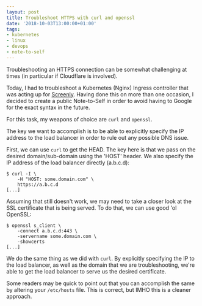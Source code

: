 ```yaml
---
layout: post
title: Troubleshoot HTTPS with curl and openssl
date: '2018-10-03T13:00:00+01:00'
tags:
- kubernetes
- linux
- devops
- note-to-self
---
```


Troubleshooting an HTTPS connection can be somewhat challenging at times (in particular if Cloudflare is involved).

Today, I had to troubleshoot a Kubernetes (Nginx) Ingress controller that was acting up for [Screenly](https://www.screenly.io). Having done this on more than one occasion, I decided to create a public Note-to-Self in order to avoid having to Google for the exact syntax in the future.

For this task, my weapons of choice are `curl` and `openssl`.

The key we want to accomplish is to be able to explicitly specify the IP address to the load balancer in order to rule out any possible DNS issue.

First, we can use `curl` to get the HEAD. The key here is that we pass on the desired domain/sub-domain using the 'HOST' header. We also specify the IP address of the load balancer directly (a.b.c.d):

```
$ curl -I \
    -H "HOST: some.domain.com" \
    https://a.b.c.d
[...]
```

Assuming that still doesn't work, we may need to take a closer look at the SSL certificate that is being served. To do that, we can use good 'ol OpenSSL:

```
$ openssl s_client \
    -connect a.b.c.d:443 \
    -servername some.domain.com \
    -showcerts
[...]
```

We do the same thing as we did with `curl`. By explicitly specifying the IP to the load balancer, as well as the domain that we are troubleshooting, we're able to get the load balancer to serve us the desired certificate.

Some readers may be quick to point out that you can accomplish the same by altering your `/etc/hosts` file. This is correct, but IMHO this is a cleaner approach.

